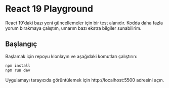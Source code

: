 # React 19 Playground

React 19'daki bazı yeni güncellemeler için bir test alanıdır. Kodda daha fazla yorum bırakmaya çalıştım, umarım bazı ekstra bilgiler sunabilirim.

## Başlangıç

Başlamak için repoyu klonlayın ve aşağıdaki komutları çalıştırın:

```bash
npm install
npm run dev
```

Uygulamayı tarayıcıda görüntülemek için http://localhost:5500 adresini açın.
